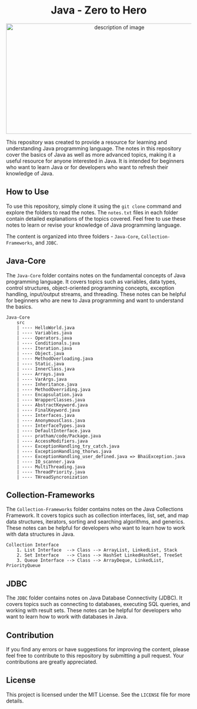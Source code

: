 <h1 align="center">Java - Zero to Hero</h1>
<p align="center">
    <img src="https://encrypted-tbn0.gstatic.com/images?q=tbn:ANd9GcT30xZQGCO0LmQqpcKP2LYZFPp2KW62aO_90w&usqp=CAU" alt="description of image" class="center" style="height: 300px; width: 600px">
</p>

This repository was created to provide a resource for learning and understanding Java programming language. The notes in this repository cover the basics of Java as well as more advanced topics, making it a useful resource for anyone interested in Java. It is intended for beginners who want to learn Java or for developers who want to refresh their knowledge of Java.

## How to Use

To use this repository, simply clone it using the `git clone` command and explore the folders to read the notes. The `notes.txt` files in each folder contain detailed explanations of the topics covered. 
Feel free to use these notes to learn or revise your knowledge of Java programming language.

The content is organized into three folders - `Java-Core`, `Collection-Frameworks`, and `JDBC`.

## Java-Core

The `Java-Core` folder contains notes on the fundamental concepts of Java programming language. It covers topics such as variables, data types, control structures, object-oriented programming concepts, exception handling, input/output streams, and threading. These notes can be helpful for beginners who are new to Java programming and want to understand the basics.

```
Java-Core
    src
    | ---- HelloWorld.java
    | ---- Variables.java
    | ---- Operators.java
    | ---- Conditionals.java
    | ---- Iteration.java
    | ---- Object.java
    | ---- MethodOverloading.java
    | ---- Static.java
    | ---- InnerClass.java
    | ---- Arrays.java
    | ---- VarArgs.java
    | ---- Inheritance.java
    | ---- MethodOverriding.java
    | ---- Encapsulation.java
    | ---- WrapperClasses.java
    | ---- AbstractKeyword.java
    | ---- FinalKeyword.java
    | ---- Interfaces.java
    | ---- AnonymousClass.java
    | ---- InterfaceTypes.java
    | ---- DefaultInterface.java
    | ---- pratham/code/Package.java
    | ---- AccessModifiers.java
    | ---- ExceptionHandling_try_catch.java
    | ---- ExceptionHandling_thorws.java
    | ---- ExceptionHandling_user_defined.java => BhaiException.java
    | ---- IO_scanner.java
    | ---- MultiThreading.java
    | ---- ThreadPriority.java
    | ---- THreadSyncronization
```

## Collection-Frameworks

The `Collection-Frameworks` folder contains notes on the Java Collections Framework. It covers topics such as collection interfaces, list, set, and map data structures, iterators, sorting and searching algorithms, and generics. These notes can be helpful for developers who want to learn how to work with data structures in Java.

```
Collection Interface
    1. List Interface  --> Class --> ArrayList, LinkedList, Stack
    2. Set Interface   --> Class --> HashSet LinkedHashSet, TreeSet
    3. Queue Interface --> Class --> ArrayDeque, LinkedList, PriorityQueue
```
## JDBC

The `JDBC` folder contains notes on Java Database Connectivity (JDBC). It covers topics such as connecting to databases, executing SQL queries, and working with result sets. These notes can be helpful for developers who want to learn how to work with databases in Java.

## Contribution

If you find any errors or have suggestions for improving the content, please feel free to contribute to this repository by submitting a pull request. Your contributions are greatly appreciated.

## License

This project is licensed under the MIT License. See the `LICENSE` file for more details.

